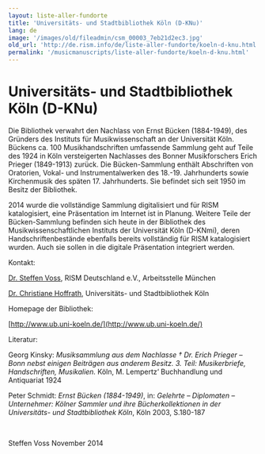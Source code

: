 ```yaml
---
layout: liste-aller-fundorte
title: 'Universitäts- und Stadtbibliothek Köln (D-KNu)'
lang: de
image: '/images/old/fileadmin/csm_00003_7eb21d2ec3.jpg'
old_url: 'http://de.rism.info/de/liste-aller-fundorte/koeln-d-knu.html'
permalink: '/musicmanuscripts/liste-aller-fundorte/koeln-d-knu.html'
---
```



# Universitäts- und Stadtbibliothek Köln (D-KNu)


Die Bibliothek verwahrt den Nachlass von Ernst Bücken (1884-1949), des Gründers des Instituts für Musikwissenschaft an der Universität Köln. Bückens ca. 100 Musikhandschriften umfassende Sammlung geht auf Teile des 1924 in Köln versteigerten Nachlasses des Bonner Musikforschers Erich Prieger (1849-1913) zurück. Die Bücken-Sammlung enthält Abschriften von Oratorien, Vokal- und Instrumentalwerken des 18.-19. Jahrhunderts sowie Kirchenmusik des späten 17.&nbsp;Jahrhunderts. Sie befindet sich seit 1950 im Besitz der Bibliothek.

2014 wurde die vollständige Sammlung digitalisiert und für RISM katalogisiert, eine Präsentation im Internet ist in Planung. Weitere Teile der Bücken-Sammlung befinden sich heute in der Bibliothek des Musikwissenschaftlichen Instituts der Universität Köln (D-KNmi), deren Handschriftenbestände ebenfalls bereits vollständig für RISM katalogisiert wurden. Auch sie sollen in die digitale Präsentation integriert werden.

Kontakt:

[Dr. Steffen Voss](mailto:steffen.voss@bsb-muenchen.de "Opens window for sending email"), RISM Deutschland e.V., Arbeitsstelle München

[Dr. Christiane Hoffrath](mailto:hoffrath@ub.uni-koeln.de "Opens window for sending email"), Universitäts- und Stadtbibliothek Köln&nbsp;

Homepage der Bibliothek:

[http://www.ub.uni-koeln.de/](http://www.ub.uni-koeln.de/)

Literatur:

Georg Kinsky: _Musiksammlung aus dem Nachlasse † Dr. Erich Prieger – Bonn nebst einigen Beiträgen aus anderem Besitz. 3. Teil: Musikerbriefe, Handschriften, Musikalien._ Köln, M. Lempertz‘ Buchhandlung und Antiquariat 1924

Peter Schmidt: _Ernst Bücken (1884-1949)_, in: _Gelehrte – Diplomaten – Unternehmer: Kölner Sammler und ihre Bücherkollektionen in der Universitäts- und Stadtbibliothek Köln_, Köln 2003, S.180-187

&nbsp;

Steffen Voss
November 2014

